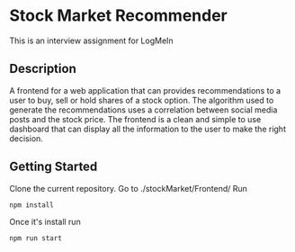 # Stock Market Recommender
This is an interview assignment for LogMeIn

## Description
A frontend for a web application that can provides recommendations to a user to buy, sell or hold shares of a stock option. The algorithm used to generate the recommendations uses a correlation between social media posts and the stock price. The frontend is a clean and simple to use dashboard that can display all the information to the user to make the right decision.

## Getting Started

Clone the current repository. 
Go to ./stockMarket/Frontend/
Run
```javascript
npm install
```
Once it's install run
```javascript
npm run start
```
